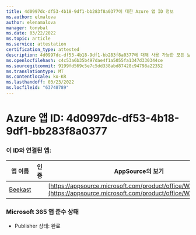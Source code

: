 ```yaml
---
title: 4d0997dc-df53-4b18-9df1-bb283f8a0377에 대한 Azure 앱 ID 정보
ms.author: elmalova
author: elenamalova
manager: tonybal
ms.date: 03/22/2022
ms.topic: article
ms.service: attestation
certification_type: attested
description: 4d0997dc-df53-4b18-9df1-bb283f8a0377에 대해 사용 가능한 모든 보안 및 규정 준수 정보입니다.
ms.openlocfilehash: c4c53a6b35b497dae4f1a5055fa1347d330344ce
ms.sourcegitcommit: 9199fd569c5e7c5dd338abd87428c94798a22352
ms.translationtype: MT
ms.contentlocale: ko-KR
ms.lasthandoff: 03/23/2022
ms.locfileid: "63748789"
---
```

# <a name="azure-app-id-4d0997dc-df53-4b18-9df1-bb283f8a0377"></a>Azure 앱 ID: 4d0997dc-df53-4b18-9df1-bb283f8a0377


### <a name="apps-associated-with-this-id"></a>이 ID와 연결된 앱:
| **앱 이름** | **인증** | **AppSource의 보기** |
|--------------|---------------|-----------------------|
| [Beekast](../forward/WA200001447.md) |  | [https://appsource.microsoft.com/product/office/WA200001447](https://appsource.microsoft.com/product/office/WA200001447) |

### <a name="microsoft-365-app-compliance-status"></a>Microsoft 365 앱 준수 상태
- Publisher 상태: 완료
